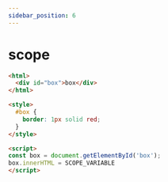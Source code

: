 ```yaml
---
sidebar_position: 6
---
```


# scope

```html vanilla live=true
<html>
  <div id="box">box</div>
</html>

<style>
  #box {
    border: 1px solid red;
  }
</style>

<script>
const box = document.getElementById('box');
box.innerHTML = SCOPE_VARIABLE
</script>

```
